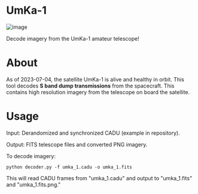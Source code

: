 # UmKa-1

![image](https://github.com/radio-satellites/UmKa-1/assets/114111180/77ef81cb-d1b1-4e73-bd43-7766c514a6f6)

Decode imagery from the UmKa-1 amateur telescope!

# About

As of 2023-07-04, the satellite UmKa-1 is alive and healthy in orbit. This tool decodes **S band dump transmissions** from the spacecraft. This contains high resolution imagery from the telescope on board the satellite. 

# Usage

Input: Derandomized and synchronized CADU (example in repository). 

Output: FITS telescope files and converted PNG imagery. 

To decode imagery:

```
python decoder.py -f umka_1.cadu -o umka_1.fits
```

This will read CADU frames from "umka_1.cadu" and output to "umka_1.fits" and "umka_1.fits.png."



